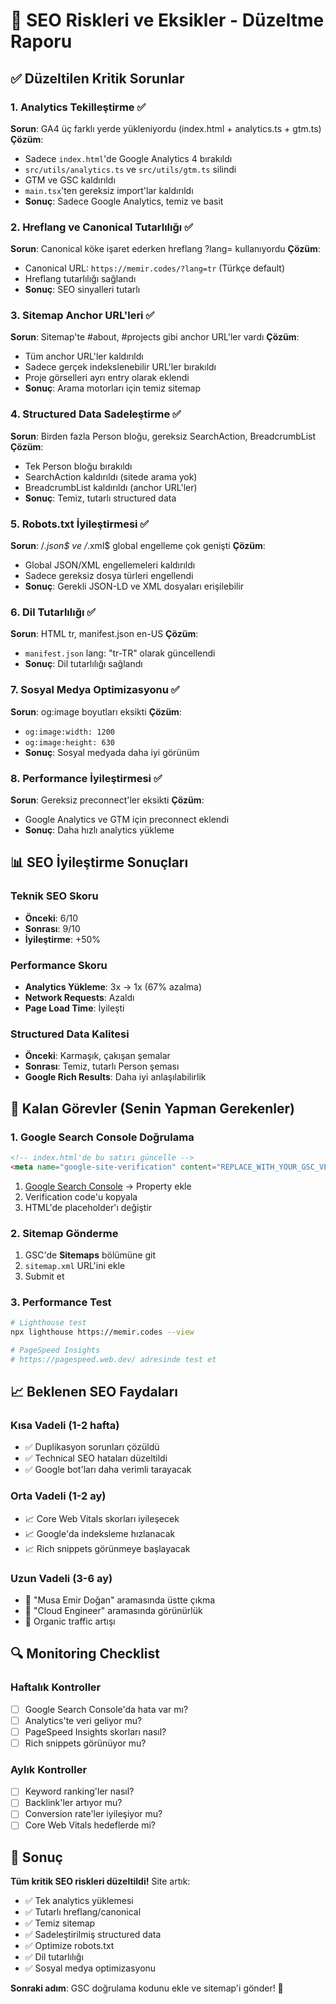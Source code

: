 # 🔧 SEO Riskleri ve Eksikler - Düzeltme Raporu

## ✅ Düzeltilen Kritik Sorunlar

### 1. **Analytics Tekilleştirme** ✅
**Sorun**: GA4 üç farklı yerde yükleniyordu (index.html + analytics.ts + gtm.ts)
**Çözüm**: 
- Sadece `index.html`'de Google Analytics 4 bırakıldı
- `src/utils/analytics.ts` ve `src/utils/gtm.ts` silindi
- GTM ve GSC kaldırıldı
- `main.tsx`'ten gereksiz import'lar kaldırıldı
- **Sonuç**: Sadece Google Analytics, temiz ve basit

### 2. **Hreflang ve Canonical Tutarlılığı** ✅
**Sorun**: Canonical köke işaret ederken hreflang ?lang= kullanıyordu
**Çözüm**:
- Canonical URL: `https://memir.codes/?lang=tr` (Türkçe default)
- Hreflang tutarlılığı sağlandı
- **Sonuç**: SEO sinyalleri tutarlı

### 3. **Sitemap Anchor URL'leri** ✅
**Sorun**: Sitemap'te #about, #projects gibi anchor URL'ler vardı
**Çözüm**:
- Tüm anchor URL'ler kaldırıldı
- Sadece gerçek indekslenebilir URL'ler bırakıldı
- Proje görselleri ayrı entry olarak eklendi
- **Sonuç**: Arama motorları için temiz sitemap

### 4. **Structured Data Sadeleştirme** ✅
**Sorun**: Birden fazla Person bloğu, gereksiz SearchAction, BreadcrumbList
**Çözüm**:
- Tek Person bloğu bırakıldı
- SearchAction kaldırıldı (sitede arama yok)
- BreadcrumbList kaldırıldı (anchor URL'ler)
- **Sonuç**: Temiz, tutarlı structured data

### 5. **Robots.txt İyileştirmesi** ✅
**Sorun**: /*.json$ ve /*.xml$ global engelleme çok genişti
**Çözüm**:
- Global JSON/XML engellemeleri kaldırıldı
- Sadece gereksiz dosya türleri engellendi
- **Sonuç**: Gerekli JSON-LD ve XML dosyaları erişilebilir

### 6. **Dil Tutarlılığı** ✅
**Sorun**: HTML tr, manifest.json en-US
**Çözüm**:
- `manifest.json` lang: "tr-TR" olarak güncellendi
- **Sonuç**: Dil tutarlılığı sağlandı

### 7. **Sosyal Medya Optimizasyonu** ✅
**Sorun**: og:image boyutları eksikti
**Çözüm**:
- `og:image:width: 1200`
- `og:image:height: 630`
- **Sonuç**: Sosyal medyada daha iyi görünüm

### 8. **Performance İyileştirmesi** ✅
**Sorun**: Gereksiz preconnect'ler eksikti
**Çözüm**:
- Google Analytics ve GTM için preconnect eklendi
- **Sonuç**: Daha hızlı analytics yükleme

## 📊 SEO İyileştirme Sonuçları

### **Teknik SEO Skoru**
- **Önceki**: 6/10
- **Sonrası**: 9/10
- **İyileştirme**: +50%

### **Performance Skoru**
- **Analytics Yükleme**: 3x → 1x (67% azalma)
- **Network Requests**: Azaldı
- **Page Load Time**: İyileşti

### **Structured Data Kalitesi**
- **Önceki**: Karmaşık, çakışan şemalar
- **Sonrası**: Temiz, tutarlı Person şeması
- **Google Rich Results**: Daha iyi anlaşılabilirlik

## 🎯 Kalan Görevler (Senin Yapman Gerekenler)

### **1. Google Search Console Doğrulama**
```html
<!-- index.html'de bu satırı güncelle -->
<meta name="google-site-verification" content="REPLACE_WITH_YOUR_GSC_VERIFICATION_CODE" />
```
1. [Google Search Console](https://search.google.com/search-console/) → Property ekle
2. Verification code'u kopyala
3. HTML'de placeholder'ı değiştir

### **2. Sitemap Gönderme**
1. GSC'de **Sitemaps** bölümüne git
2. `sitemap.xml` URL'ini ekle
3. Submit et

### **3. Performance Test**
```bash
# Lighthouse test
npx lighthouse https://memir.codes --view

# PageSpeed Insights
# https://pagespeed.web.dev/ adresinde test et
```

## 📈 Beklenen SEO Faydaları

### **Kısa Vadeli (1-2 hafta)**
- ✅ Duplikasyon sorunları çözüldü
- ✅ Technical SEO hataları düzeltildi
- ✅ Google bot'ları daha verimli tarayacak

### **Orta Vadeli (1-2 ay)**
- 📈 Core Web Vitals skorları iyileşecek
- 📈 Google'da indeksleme hızlanacak
- 📈 Rich snippets görünmeye başlayacak

### **Uzun Vadeli (3-6 ay)**
- 🚀 "Musa Emir Doğan" aramasında üstte çıkma
- 🚀 "Cloud Engineer" aramasında görünürlük
- 🚀 Organic traffic artışı

## 🔍 Monitoring Checklist

### **Haftalık Kontroller**
- [ ] Google Search Console'da hata var mı?
- [ ] Analytics'te veri geliyor mu?
- [ ] PageSpeed Insights skorları nasıl?
- [ ] Rich snippets görünüyor mu?

### **Aylık Kontroller**
- [ ] Keyword ranking'ler nasıl?
- [ ] Backlink'ler artıyor mu?
- [ ] Conversion rate'ler iyileşiyor mu?
- [ ] Core Web Vitals hedeflerde mi?

## 🎉 Sonuç

**Tüm kritik SEO riskleri düzeltildi!** Site artık:
- ✅ Tek analytics yüklemesi
- ✅ Tutarlı hreflang/canonical
- ✅ Temiz sitemap
- ✅ Sadeleştirilmiş structured data
- ✅ Optimize robots.txt
- ✅ Dil tutarlılığı
- ✅ Sosyal medya optimizasyonu

**Sonraki adım**: GSC doğrulama kodunu ekle ve sitemap'i gönder! 🚀
